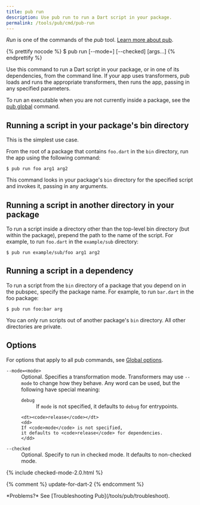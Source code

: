```yaml
---
title: pub run
description: Use pub run to run a Dart script in your package.
permalink: /tools/pub/cmd/pub-run
---
```


_Run_ is one of the commands of the _pub_ tool.
[Learn more about pub](/tools/pub).

{% prettify nocode %}
$ pub run [--mode=<mode>] [--checked] <executable> [args...]
{% endprettify %}

Use this command to run a Dart script in your package,
or in one of its dependencies, from the command line.
If your app uses transformers, pub loads and runs the appropriate
transformers, then runs the app, passing in any specified parameters.

To run an executable when you are not currently inside a package,
see the [pub global](/tools/pub/cmd/pub-global) command.

## Running a script in your package's bin directory

This is the simplest use case.

From the root of a package that contains `foo.dart`
in the `bin` directory, run the app using the following command:

```terminal
$ pub run foo arg1 arg2
```

This command looks in your package's `bin` directory for the
specified script and invokes it, passing in any arguments.

## Running a script in another directory in your package

To run a script inside a directory other than the top-level
bin directory (but within the package), prepend the path
to the name of the script.
For example, to run `foo.dart` in the `example/sub` directory:

```terminal
$ pub run example/sub/foo arg1 arg2
```

## Running a script in a dependency

To run a script from the `bin` directory of a package that you depend on
in the pubspec, specify the package name.
For example, to run `bar.dart` in the foo package:

```terminal
$ pub run foo:bar arg
```

You can only run scripts out of another package's `bin` directory.
All other directories are private.

## Options

For options that apply to all pub commands, see
[Global options](/tools/pub/cmd#global-options).

<dl>
  <dt><code>--mode=&lt;mode&gt;</code></dt>
  <dd>
  Optional. Specifies a transformation mode.
  Transformers may use <code>--mode</code> to change how they behave.
  Any word can be used,
  but the following have special meaning:<br>

  <dl>
    <dt><code>debug</code></dt>
    <dd>
    If <code>mode</code> is not specified,
    it defaults to <code>debug</code> for entrypoints.
    </dd>

    <dt><code>release</code></dt>
    <dd>
    If <code>mode</code> is not specified,
    it defaults to <code>release</code> for dependencies.
    </dd>
  </dl>
  </dd>

  <dt><code>--checked</code></dt>
  <dd>
  Optional. Specify to run in checked mode.
  It defaults to non-checked mode.
  </dd>

</dl>

{% include checked-mode-2.0.html %}

{% comment %}
update-for-dart-2
{% endcomment %}

<aside class="alert alert-info" markdown="1">
  *Problems?* See [Troubleshooting Pub](/tools/pub/troubleshoot).
</aside>
